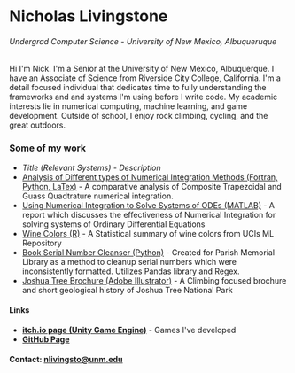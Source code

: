 # Nicholas Livingstone
###### Undergrad Computer Science - University of New Mexico, Albuqueruque

Hi I'm Nick. I'm a Senior at the University of New Mexico, Albuquerque. I have an Associate of Science from Riverside City College, California. 
I'm a detail focused individual that dedicates time to fully understanding the frameworks and and systems I'm using before I write code. 
My academic interests lie in numerical computing, machine learning, and game development.
Outside of school, I enjoy rock climbing, cycling, and the great outdoors. 

### Some of my work 
* *Title (Relevant Systems) - Description*
* [Analysis of Different types of Numerical Integration Methods (Fortran, Python, LaTex)](https://github.com/nicholaslivingstone/CS471-HW3) - A comparative analysis of Composite Trapezoidal and Guass Quadtrature numerical integration. 
* [Using Numerical Integration to Solve Systems of ODEs (MATLAB)](https://nicholaslivingstone.github.io/files/Integration_SystemsODEs.pdf) - A report which discusses the effectiveness of Numerical Integration for solving systems of Ordinary Differential Equations
* [Wine Colors (R)](https://nicholaslivingstone.github.io/files/Wine_Colors_Stats.pdf) - A Statistical summary of wine colors from UCIs ML Repository 
* [Book Serial Number Cleanser (Python)]() - Created for Parish Memorial Library as a method to cleanup serial numbers which were inconsistently formatted. Utilizes Pandas library and Regex. 
* [Joshua Tree Brochure (Adobe Illustrator)](https://nicholaslivingstone.github.io/files/JTree_Brochure.pdf) - A Climbing focused brochure and short geological history of Joshua Tree National Park
 

#### Links
* __[itch.io page (Unity Game Engine)](https://nlivingstone.itch.io/)__ - Games I've developed
* __[GitHub Page](https://github.com/nicholaslivingstone)__ 

#### Contact: nlivingsto@unm.edu